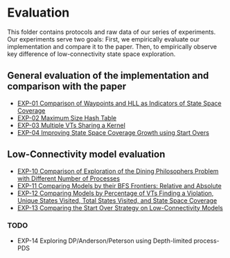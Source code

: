 # Evaluation

This folder contains protocols and raw data of our series of experiments. Our experiments serve two goals: First, we empirically evaluate our implementation and compare it to the paper. Then, to empirically observe key difference of low-connectivity state space exploration.

## General evaluation of the implementation and comparison with the paper

- [EXP-01 Comparison of Waypoints and HLL as Indicators of State Space Coverage](EXP-01-comparison-waypoints-hll.ipynb)
- [EXP-02 Maximum Size Hash Table](EXP-02-large-hash-table.ipynb)
- [EXP-03 Multiple VTs Sharing a Kernel](EXP-03-shared-kernel.ipynb)
- [EXP-04 Improving State Space Coverage Growth using Start Overs](EXP-04-start-overs.ipynb)

## Low-Connectivity model evaluation

- [EXP-10 Comparison of Exploration of the Dining Philosophers Problem with Different Number of Processes](EXP-10-dining-philosophers-processes.ipynb)
- [EXP-11 Comparing Models by their BFS Frontiers: Relative and Absolute](EXP-11-bfs-frontiers.ipynb)
- [EXP-12 Comparing Models by Percentage of VTs Finding a Violation, Unique States Visited, Total States Visited, and State Space Coverage](EXP-12-model-comparison.ipynb)
- [EXP-13 Comparing the Start Over Strategy on Low-Connectivity Models](EXP-13-start-overs-low-connectivity.ipynb)

### TODO

- EXP-14 Exploring DP/Anderson/Peterson using Depth-limited process-PDS
